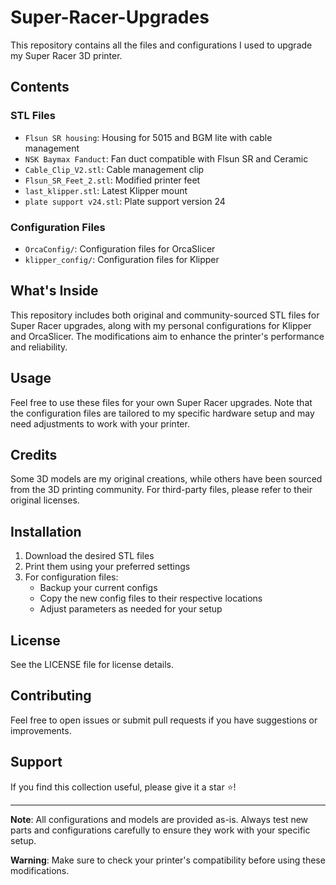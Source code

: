 # Super-Racer-Upgrades

This repository contains all the files and configurations I used to upgrade my Super Racer 3D printer.

## Contents

### STL Files
- `Flsun SR housing`: Housing for 5015 and BGM lite with cable management
- `NSK Baymax Fanduct`: Fan duct compatible with Flsun SR and Ceramic
- `Cable_Clip_V2.stl`: Cable management clip
- `Flsun_SR_Feet_2.stl`: Modified printer feet
- `last_klipper.stl`: Latest Klipper mount
- `plate support v24.stl`: Plate support version 24

### Configuration Files
- `OrcaConfig/`: Configuration files for OrcaSlicer
- `klipper_config/`: Configuration files for Klipper

## What's Inside
This repository includes both original and community-sourced STL files for Super Racer upgrades, along with my personal configurations for Klipper and OrcaSlicer. The modifications aim to enhance the printer's performance and reliability.

## Usage
Feel free to use these files for your own Super Racer upgrades. Note that the configuration files are tailored to my specific hardware setup and may need adjustments to work with your printer.

## Credits
Some 3D models are my original creations, while others have been sourced from the 3D printing community. For third-party files, please refer to their original licenses.

## Installation
1. Download the desired STL files
2. Print them using your preferred settings
3. For configuration files:
   - Backup your current configs
   - Copy the new config files to their respective locations
   - Adjust parameters as needed for your setup

## License
See the LICENSE file for license details.

## Contributing
Feel free to open issues or submit pull requests if you have suggestions or improvements.

## Support
If you find this collection useful, please give it a star ⭐!

---

**Note**: All configurations and models are provided as-is. Always test new parts and configurations carefully to ensure they work with your specific setup.

**Warning**: Make sure to check your printer's compatibility before using these modifications.
